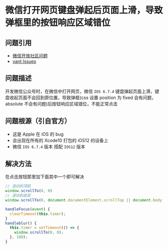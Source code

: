 # 微信打开网页键盘弹起后页面上滑，导致弹框里的按钮响应区域错位

## 问题引用

- [微信开放社区问题](https://developers.weixin.qq.com/community/develop/doc/00044ae90742f8c82fb78fcae56800)
- [vant Issues](https://github.com/youzan/vant/issues?utf8=%E2%9C%93&q=alert)

## 问题描述

开发微信公众号时，在微信中打开网页，微信 `IOS 6.7.4` 键盘弹起页面上滑，键盘收起页面不会回到原位置，导致弹框(css 设置 position 为 fixed 会有问题，absolute 不会有问题)后按钮响应区域错位，不能正常点击

## 问题根源（引自官方）

- 这是 Apple 在 iOS 的 bug
- 会出现在所有的 Xcode10 打包的 iOS12 的设备上
- 微信 `IOS 6.7.4` 版本 搭配 `IOS12` 版本

## 解决方法

在点击按钮那里加下面其中一个即可解决

```js
// 滚动到顶部
window.scrollTo(0, 0)
// 滚动到底部
window.scrollTo(0, document.documentElement.scrollTop || document.body.scrollTop)
```

```js
handleFocus(event) {
  clearTimeout(this.timer);
}
handleblur() {
  this.timer = setTimeout(() => {
    window.scrollTo(0, 0);
  }, 100);
}
```
